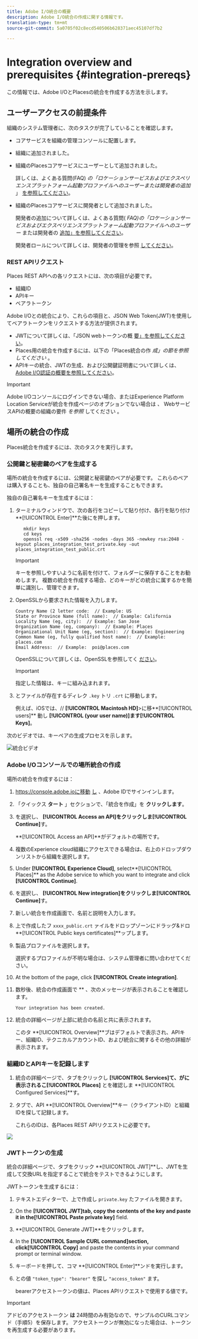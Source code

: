 ```yaml
---
title: Adobe I/O統合の概要
description: Adobe I/O統合の作成に関する情報です。
translation-type: tm+mt
source-git-commit: 5a0705f02c8ecd540506b628371aec45107df7b2

---
```



# Integration overview and prerequisites {#integration-prereqs}

この情報では、Adobe I/OとPlacesの統合を作成する方法を示します。

## ユーザーアクセスの前提条件

組織のシステム管理者に、次のタスクが完了していることを確認します。

* コアサービスを組織の管理コンソールに配置します。
* 組織に追加されました。
* 組織のPlacesコアサービスにユーザーとして追加されました。

   詳しくは、よくある質問(FAQ) *の「ロケーションサービスおよびエクスペリエンスプラットフォーム起動プロファイルへのユーザーまたは開発者の追加* 」 [を参照してください](/help/places-faqs.md)。

* 組織のPlacesコアサービスに開発者として追加されました。

   開発者の追加について詳しくは、よくある質問( *FAQ)の「ロケーションサービスおよびエクスペリエンスプラットフォーム起動プロファイルへのユーザー* または開発者の [追加」を参照してください](/help/places-faqs.md)。

   開発者ロールについて詳しくは、開発者の管理を参照 [してください](https://helpx.adobe.com/enterprise/using/manage-developers.html)。

### REST APIリクエスト

Places REST APIへの各リクエストには、次の項目が必要です。

* 組織ID
* APIキー
* ベアラトークン

Adobe I/Oとの統合により、これらの項目と、JSON Web Token(JWT)を使用してベアラトークンをリクエストする方法が提供されます。

* JWTについて詳しくは、「JSON webトークンの概 [要」を参照してください](https://jwt.io/introduction/)。
* Places用の統合を作成するには、以下の「Places統合の作 *成」の節を参照してください* 。
* APIキーの統合、JWTの生成、および公開鍵証明書について詳しくは、 [Adobe I/O認証の概要を参照してください](https://www.adobe.io/apis/cloudplatform/console/authentication/gettingstarted.html)。

>[!IMPORTANT]
>
>Adobe I/Oコンソールにログインできない場合、またはExperience Platform Location Serviceが統合を作成ページのオプションでない場合は *、* WebサービスAPIの概要の組織の要件 *を参照* してください [](/help/web-service-api/places-web-services.md)。

## 場所の統合の作成

Places統合を作成するには、次のタスクを実行します。

### 公開鍵と秘密鍵のペアを生成する

場所の統合を作成するには、公開鍵と秘密鍵のペアが必要です。 これらのペアは購入することも、独自の自己署名キーを生成することもできます。

独自の自己署名キーを生成するには：

1. ターミナルウィンドウで、次の各行をコピーして貼り付け、各行を貼り付け **[!UICONTROL Enter]**た後にを押します。

   ```text
      mkdir keys
      cd keys
      openssl req -x509 -sha256 -nodes -days 365 -newkey rsa:2048 -keyout places_integration_test_private.key -out    places_integration_test_public.crt
   ```

   >[!IMPORTANT]
   >
   >キーを参照しやすいように名前を付けて、フォルダーに保存することをお勧めします。 複数の統合を作成する場合、どのキーがどの統合に属するかを簡単に識別し、管理できます。

1. OpenSSLから要求された情報を入力します。

   ```text
   Country Name (2 letter code:  // Example: US
   State or Province Name (full name):  // Example: California
   Locality Name (eg, city):  // Example: San Jose
   Organization Name (eg, company):  // Example: Places
   Organizational Unit Name (eg, section):  // Example: Engineering
   Common Name (eg, fully qualified host name):  // Example: places.com
   Email Address:  // Example:  poi@places.com
   ```

   OpenSSLについて詳しくは、OpenSSLを参照してく [ださい](https://www.openssl.org/)。

   >[!IMPORTANT]
   >
   >指定した情報は、キーに組み込まれます。

1. とファイルが存在するディレク `.key` トリ `.crt` に移動します。

   例えば、iOSでは、// **[!UICONTROL Macintosh HD]**>に移**[!UICONTROL users]** 動し **[!UICONTROL (your user name)]**ます**[!UICONTROL Keys]**。

次のビデオでは、キーペアの生成プロセスを示します。

![統合ビデオ](/help/assets/places_integration_video.gif)

### Adobe I/Oコンソールでの場所統合の作成

場所の統合を作成するには：

1. https://console.adobe.ioに移動 [し](https://console.adobe.io) 、Adobe IDでサインインします。
1. 「クイックス **タート** 」セクションで、「統合を作成」を **クリックします**。
1. を選択し、 **[!UICONTROL Access an API]**をクリックしま**[!UICONTROL Continue]**&#x200B;す。

   **[!UICONTROL Access an API]**がデフォルトの場所です。

1. 複数のExperience cloud組織にアクセスできる場合は、右上のドロップダウンリストから組織を選択します。
1. Under **[!UICONTROL Experience Cloud]**, select**[!UICONTROL Places]** as the Adobe service to which you want to integrate and click **[!UICONTROL Continue]**.
1. を選択し、 **[!UICONTROL New integration]**をクリックしま**[!UICONTROL Continue]**&#x200B;す。
1. 新しい統合を作成画面で、名前と説明を入力します。
1. 上で作成したフ `xxxx_public.crt` ァイルをドロップゾーンにドラッグ&amp;ドロ **[!UICONTROL Public keys certificates]**ップします。
1. 製品プロファイルを選択します。

   選択するプロファイルが不明な場合は、システム管理者に問い合わせてください。
1. At the bottom of the page, click **[!UICONTROL Create integration]**.
1. 数秒後、統合の作成画面で ** 、次のメッセージが表示されることを確認します。

   `Your integration has been created.`

1. 統合の詳細ページが上部に統合の名前と共に表示されます。

   このタ **[!UICONTROL Overview]**ブはデフォルトで表示され、APIキー、組織ID、テクニカルアカウントID、および統合に関するその他の詳細が表示されます。

### 組織IDとAPIキーを記録します

1. 統合の詳細ページで、タブをクリックし **[!UICONTROL Services]**て、がに表示されるこ**[!UICONTROL Places]** とを確認しま **[!UICONTROL Configured Services]**す。
1. タブで、API **[!UICONTROL Overview]**キー（クライアントID）と組織IDを探して記録します。

   これらのIDは、各Places REST APIリクエストに必要です。

![](/help/assets/places_orgid_api-key.png)

### JWTトークンの生成

統合の詳細ページで、タブをクリック **[!UICONTROL JWT]**し、JWTを生成して交換URLを指定することで統合をテストできるようにします。

JWTトークンを生成するには：

1. テキストエディターで、上で作成し `private.key` たファイルを開きます。
1. On the **[!UICONTROL JWT]**tab, copy the contents of the key and paste it in the**[!UICONTROL Paste private key]** field.
1. **[!UICONTROL Generate JWT]**をクリックします。
1. In the **[!UICONTROL Sample CURL command]**section, click**[!UICONTROL Copy]** and paste the contents in your command prompt or terminal window.
1. キーボードを押して、コマ **[!UICONTROL Enter]**ンドを実行します。
1. との値 `"token_type": "bearer"` を探し `"access_token"` ます。

   bearerアクセストークンの値は、Places APIリクエストで使用する値です。

>[!IMPORTANT]
>
>アドビのアクセストークン **は** 24時間のみ有効なので、サンプルのCURLコマンド（手順5）を保存します。 アクセストークンが無効になった場合は、トークンを再生成する必要があります。